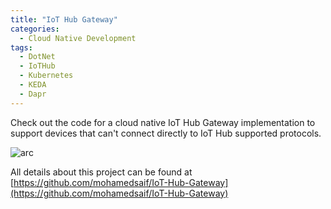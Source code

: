 ```yaml
---
title: "IoT Hub Gateway"
categories:
  - Cloud Native Development
tags:
  - DotNet
  - IoTHub
  - Kubernetes
  - KEDA
  - Dapr
---
```


Check out the code for a cloud native IoT Hub Gateway implementation to support devices that can't connect directly to IoT Hub supported protocols.

![arc](https://github.com/mohamedsaif/IoT-Hub-Gateway/raw/main/res/IoT-Hub-Gateway-AKS-Arch-1.0.0.png)

All details about this project can be found at [https://github.com/mohamedsaif/IoT-Hub-Gateway](https://github.com/mohamedsaif/IoT-Hub-Gateway)